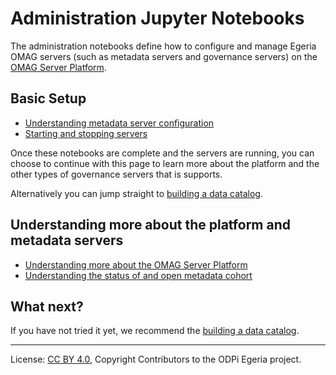 <!-- SPDX-License-Identifier: CC-BY-4.0 -->
<!-- Copyright Contributors to the ODPi Egeria project. -->


# Administration Jupyter Notebooks

The administration notebooks define how to configure and manage Egeria OMAG servers
(such as metadata servers and governance servers) on the
[OMAG Server Platform](https://egeria-project.org/concepts/omag-server).

## Basic Setup

* [Understanding metadata server configuration](understanding-server-config.ipynb)
* [Starting and stopping servers](managing-servers.ipynb)

Once these notebooks are complete and the servers are running, you can choose to continue with this
page to learn more
about the platform and the other types of governance servers that is supports.

Alternatively you can jump straight to [building a data catalog](../asset-management-labs).

## Understanding more about the platform and metadata servers

* [Understanding more about the OMAG Server Platform](understanding-platform-services.ipynb)
* [Understanding the status of and open metadata cohort](understanding-cohorts.ipynb)

## What next?

If you have not tried it yet, we recommend the [building a data catalog](../asset-management-labs).

----
License: [CC BY 4.0](https://creativecommons.org/licenses/by/4.0/),
Copyright Contributors to the ODPi Egeria project.